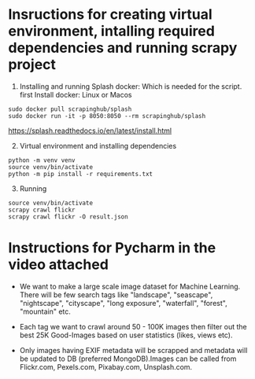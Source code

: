 # Insructions for creating virtual environment, intalling required dependencies and running scrapy project


1. Installing and running Splash docker: Which is needed for the script.
first Install docker: Linux or Macos
```
sudo docker pull scrapinghub/splash
sudo docker run -it -p 8050:8050 --rm scrapinghub/splash
```
https://splash.readthedocs.io/en/latest/install.html
 
2. Virtual environment and installing dependencies
```
python -m venv venv
source venv/bin/activate
python -m pip install -r requirements.txt
```

3. Running
```
source venv/bin/activate
scrapy crawl flickr 
scrapy crawl flickr -O result.json

```

# Instructions for Pycharm in the video attached



- We want to make a large scale image dataset for Machine Learning. There will be few search tags like "landscape", "seascape", "nightscape", "cityscape", "long exposure", "waterfall", "forest", "mountain" etc. 

- Each tag we want to crawl around 50 - 100K images then filter out the best 25K Good-Images based on user statistics (likes, views etc). 

- Only images having EXIF metadata will be scrapped and metadata will be updated to DB (preferred MongoDB).Images can be called from Flickr.com, Pexels.com, Pixabay.com, Unsplash.com.